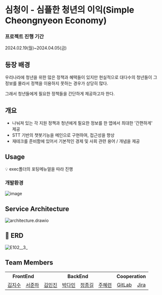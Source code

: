 # 심청이 - 심플한 청년의 이익(Simple Cheongnyeon Economy)


### 프로젝트 진행 기간

2024.02.19(월)~2024.04.05(금)

## 등장 배경

우리나라에 청년을 위한 많은 정책과 혜택들이 있지만 현실적으로 대다수의 청년들이 그 정보를 몰라서 정책을 이용하지 못하는 경우가 상당히 많다.

그래서 청년들에게 필요한 정책들을 간단하게 제공하고자 한다.

## 개요

- 나눠져 있는 각 지원 정책과 청년에게 필요한 정보를 한 앱에서 최대한 '간편하게' 제공
- STT 기반의 챗봇기능을 메인으로 구현하여, 접근성을 향상
- 재테크를 준비함에 있어서 기본적인 경제 및 사회 관련 용어 / 개념을 제공

## Usage


<aside>
💡 exec폴더의 포팅메뉴얼을 따라 진행

</aside>

### 개발환경

![image](/uploads/d2d8e1651483e369fc058c4d985283d5/image.png)

## Service Architecture
![architecture.drawio](/uploads/063090b5ba839e26fdb7634f3083dfbc/architecture.drawio.png)


## **💬 ERD**


![E102__3_](/uploads/354c0931b95fe240ad31e96d082a4672/E102__3_.png)



## Team Members

<table>
<tr>
<th colspan="2">FrontEnd</th>
<th colspan="4">BackEnd</th>
<th colspan="2">Cooperation</th>
</tr>
<tr align = "center">
<td>
<a href=""/>김지수</a>
</td>
<td>
<a href=""/>서준하</a>
</td>
<td>
<a href=""/>김민진</a>
</td>
<td>
<a href=""/>박다민</a>
</td>
<td>
<a href=""/>정종길</a>
</td>
<td>
<a href="https://github.com/object1997428"/>주혜련</a>
</td>
<td><a href="https://lab.ssafy.com/s10-fintech-finance-sub2/S10P22E102"/>GitLab</a></td>
<td><a href="https://ssafy.atlassian.net/projects/S10P22E102"/>Jira</a></td>
